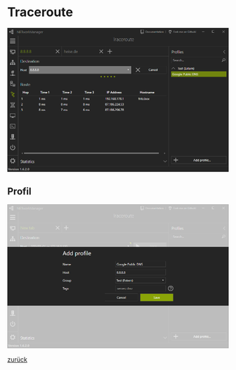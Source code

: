 # Traceroute

![Traceroute](../../_images/Traceroute.png)

## Profil

![Traceroute_Profile](../../_images/Traceroute_Profile.png)

[zurück](../README.md)